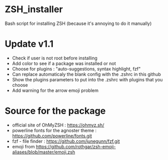 # ZSH_installer
Bash script for installing ZSH (because it's annoying to do it manually)

# Update v1.1
- Check if user is not root before installing
- Add color to see if a package was installed or not
- Choose for plugins : "auto-suggestions, syntax highlight, fzf"
- Can replace automaticaly the blank config with the .zshrc in this github
- Show the plugins parameters to put into the .zshrc with plugins that you choose
- Add warning for the arrow emoji problem


# Source for the package
- official site of OhMyZSH : https://ohmyz.sh/
- powerline fonts for the agnoster theme : https://github.com/powerline/fonts.git
- fzf - file finder : https://github.com/junegunn/fzf.git
- emoji from https://github.com/rothgar/zsh-emoji-aliases/blob/master/emoji.zsh
